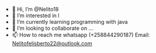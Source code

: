 - 👋 Hi, I’m @Nelito18
- 👀 I’m interested in l
- 🌱 I’m currently learning programming with java
- 💞️ I’m looking to collaborate on ...
- 📫 How to reach me whatsapp (+258844290187)
Email: Nelitofelisberto22@outlook.com

<!---
Nelito18/Nelito18 is a ✨ special ✨ repository because its `README.md` (this file) appears on your GitHub profile.
You can click the Preview link to take a look at your changes.
--->
